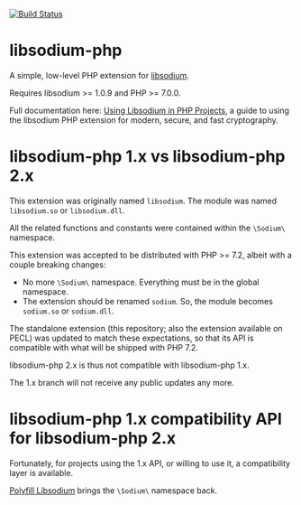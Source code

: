 [![Build Status](https://travis-ci.org/jedisct1/libsodium-php.svg?branch=master)](https://travis-ci.org/jedisct1/libsodium-php?branch=master)

libsodium-php
=============

A simple, low-level PHP extension for [libsodium](https://github.com/jedisct1/libsodium).

Requires libsodium >= 1.0.9 and PHP >= 7.0.0.

Full documentation here:
[Using Libsodium in PHP Projects](https://paragonie.com/book/pecl-libsodium),
a guide to using the libsodium PHP extension for modern, secure, and
fast cryptography.

libsodium-php 1.x vs libsodium-php 2.x
======================================

This extension was originally named `libsodium`. The module was named
`libsodium.so` or `libsodium.dll`.

All the related functions and constants were contained within the
`\Sodium\` namespace.

This extension was accepted to be distributed with PHP >= 7.2, albeit
with a couple breaking changes:

- No more `\Sodium\` namespace. Everything must be in the global
namespace.
- The extension should be renamed `sodium`. So, the module becomes
`sodium.so` or `sodium.dll`.

The standalone extension (this repository; also the extension
available on PECL) was updated to match these expectations, so that
its API is compatible with what will be shipped with PHP 7.2.

libsodium-php 2.x is thus not compatible with libsodium-php 1.x.

The 1.x branch will not receive any public updates any more.

libsodium-php 1.x compatibility API for libsodium-php 2.x
==========================================================

Fortunately, for projects using the 1.x API, or willing to use it, a
compatibility layer is available.

[Polyfill Libsodium](https://github.com/mollie/polyfill-libsodium)
brings the `\Sodium\` namespace back.
